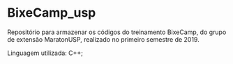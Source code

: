 # BixeCamp_usp
Repositório para armazenar os códigos do treinamento BixeCamp, do grupo de extensão MaratonUSP, realizado no primeiro semestre de 2019.

Linguagem utilizada:  C++;
